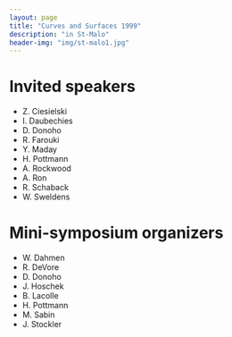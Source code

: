 ```yaml
---
layout: page
title: "Curves and Surfaces 1999"
description: "in St-Malo"
header-img: "img/st-malo1.jpg"
---
```


Invited speakers
===========================

- Z. Ciesielski
- I. Daubechies
- D. Donoho
- R. Farouki
- Y. Maday
- H. Pottmann
- A. Rockwood
- A. Ron
- R. Schaback
- W. Sweldens

Mini-symposium organizers
===========================

- W. Dahmen
- R. DeVore
- D. Donoho
- J. Hoschek
- B. Lacolle
- H. Pottmann
- M. Sabin
- J. Stockler
